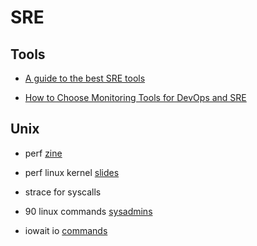 # SRE

## Tools
- [A guide to the best SRE tools](https://www.cortex.io/post/a-guide-to-the-best-sre-tools)

- [How to Choose Monitoring Tools for DevOps and SRE](https://thechief.io/c/blameless/how-choose-monitoring-tools-devops-and-sre/)

## Unix

- perf [zine](https://jvns.ca/perf-zine.pdf)

- perf linux kernel [slides](https://www.slideshare.net/lcplcp1/performance-analysis-tools-for-linux-kernel)

- strace for syscalls

- 90 linux commands [sysadmins](https://haydenjames.io/90-linux-commands-frequently-used-by-linux-sysadmins/)

- iowait io [commands](https://haydenjames.io/what-is-iowait-and-linux-performance/)
